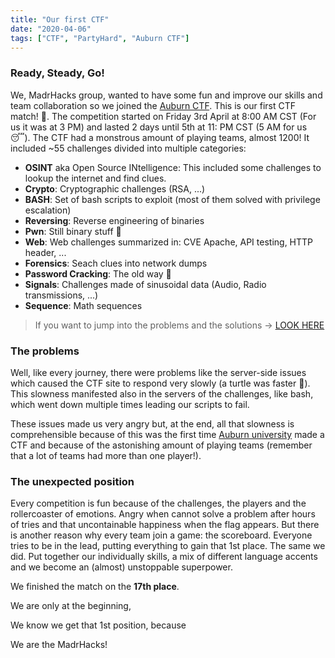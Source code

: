 ```yaml
---
title: "Our first CTF"
date: "2020-04-06"
tags: ["CTF", "PartyHard", "Auburn CTF"]
---
```


### Ready, Steady, Go!

We, MadrHacks group, wanted to have some fun and improve our skills and team collaboration so we joined the [Auburn CTF](https://ctf.auburn.edu/). This is our first CTF match! 🎉. The competition started on Friday 3rd April at 8:00 AM CST (For us it was at 3 PM) and lasted 2 days until 5th at 11: PM CST (5 AM for us 😴). The CTF had a monstrous amount of playing teams, almost 1200! It included ~55 challenges divided into multiple categories:
- **OSINT** aka Open Source INtelligence: This included some challenges to lookup the internet and find clues.
- **Crypto**: Cryptographic challenges (RSA, ...)
- **BASH**: Set of bash scripts to exploit (most of them solved with privilege escalation)
- **Reversing**: Reverse engineering of binaries
- **Pwn**: Still binary stuff 👀
- **Web**: Web challenges summarized in: CVE Apache, API testing, HTTP header, ...
- **Forensics**: Seach clues into network dumps
- **Password Cracking**: The old way 🔨
- **Signals**: Challenges made of sinusoidal data (Audio, Radio transmissions, ...)
- **Sequence**: Math sequences

> If you want to jump into the problems and the solutions ->  [LOOK HERE](https://github.com/auehc/AUCTF-2020)


### The problems

Well, like every journey, there were problems like the server-side issues which caused the CTF site to respond very slowly (a turtle was faster 🐢). This slowness manifested also in the servers of the challenges, like bash, which went down multiple times leading our scripts to fail. 

These issues made us very angry but, at the end, all that slowness is comprehensible because of this was the first time [Auburn university](https://www.auburn.edu/) made a CTF and because of the astonishing amount of playing teams (remember that a lot of teams had more than one player!).

### The unexpected position

Every competition is fun because of the challenges, the players and the rollercoaster of emotions. Angry when cannot solve a problem after hours of tries and that uncontainable happiness when the flag appears. But there is another reason why every team join a game: the scoreboard. Everyone tries to be in the lead, putting everything to gain that 1st place. The same we did. Put together our individually skills, a mix of different language accents and we become an (almost) unstoppable superpower.

We finished the match on the **17th place**.

We are only at the beginning,

We know we get that 1st position, because

We are the MadrHacks!